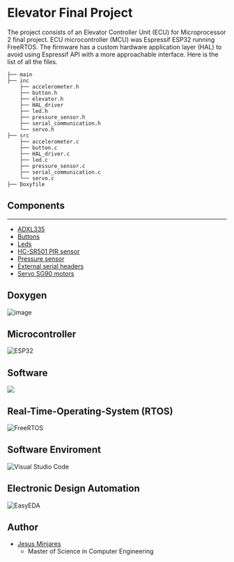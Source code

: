 # Elevator Final Project
The project consists of an Elevator Controller Unit (ECU) for Microprocessor 2 final project. ECU microcontroller (MCU) was Espressif ESP32 running FreeRTOS. The firmware has a custom hardware application layer (HAL) to avoid using Espressif API with a more approachable interface. Here is the list of all the files.
```
├── main
├── inc
    ├── accelerometer.h
    ├── button.h
    ├── elevator.h
    ├── HAL_driver
    ├── led.h
    ├── pressure_sensor.h
    ├── serial_communication.h
    └── servo.h
├── src
    ├── accelerometer.c
    ├── button.c
    ├── HAL_driver.c
    ├── led.c
    ├── pressure_sensor.c
    ├── serial_communication.c
    └── servo.c
├── Doxyfile
```
## Components
---
* [ADXL335](https://www.adafruit.com/product/163)
* [Buttons](https://www.amazon.com/6x6x6mm-Momentary-Push-Button-Switch/dp/B01GN79QF8)
* [Leds](https://www.amazon.com/Assorted-Lighting-Electronics-Components-Emitting/dp/B01CUGAFEC/ref=sr_1_4?keywords=LED%2Bsmd%2B0608&qid=1638487354&s=industrial&sr=1-4&th=1)
* [HC-SR501 PIR sensor](https://www.amazon.com/DIYmall-HC-SR501-Motion-Infrared-Arduino/dp/B012ZZ4LPM)
* [Pressure sensor](https://www.amazon.com/Adafruit-Round-Force-Sensitive-Resistor-FSR/dp/B00XW2MIRQ/ref=sr_1_3?crid=1OGXQK6UD8IA6&keywords=force+sensitive+resistor&qid=1638487910&s=electronics&sprefix=Force+%2Celectronics%2C203&sr=1-3)
* [External serial headers](https://www.amazon.com/DEPEPE-2-54mm-Headers-Arduino-Prototype/dp/B074HVBTZ4/ref=sr_1_15_sspa?keywords=external+header+pin&qid=1638487958&sr=8-15-spons&psc=1&spLa=ZW5jcnlwdGVkUXVhbGlmaWVyPUE4VUdQU09GMktDWlYmZW5jcnlwdGVkSWQ9QTAyMDgxMjQyMlRYNU5ENUxWVk5BJmVuY3J5cHRlZEFkSWQ9QTAxMzc4ODA2MzVFREQ2TURXSVYmd2lkZ2V0TmFtZT1zcF9tdGYmYWN0aW9uPWNsaWNrUmVkaXJlY3QmZG9Ob3RMb2dDbGljaz10cnVl)
* [Servo SG90 motors](https://www.amazon.com/Micro-Servos-Helicopter-Airplane-Controls/dp/B07MLR1498/ref=sr_1_1_sspa?keywords=SG90&qid=1638487991&sr=8-1-spons&spLa=ZW5jcnlwdGVkUXVhbGlmaWVyPUEzRjRJWkkzMDFVMU45JmVuY3J5cHRlZElkPUEwODg1OTc2M0lBNjZSVzNFNUpPOSZlbmNyeXB0ZWRBZElkPUEwNjU4NjQ2MlVBWjVRWlZaM1A5VCZ3aWRnZXROYW1lPXNwX2F0ZiZhY3Rpb249Y2xpY2tSZWRpcmVjdCZkb05vdExvZ0NsaWNrPXRydWU&th=1)

## Doxygen
![image](https://user-images.githubusercontent.com/60948298/144520203-1a12df03-c54e-4767-9a92-effcdff6a5b9.png)

## **Microcontroller**
![ESP32](https://img.shields.io/static/v1?label=&logo=espressif&message=ESP32&color=000000)

## **Software**
![](https://img.shields.io/badge/Code-C-informational?style=flat&logo=C&color=003B57)

## **Real-Time-Operating-System (RTOS)**
![FreeRTOS](https://img.shields.io/static/v1?label=&message=FreeRTOS&color=grey&logo=data:image/png;base64,iVBORw0KGgoAAAANSUhEUgAAAGgAAAAoCAIAAACdJiiaAAAK%2FElEQVR42u1aA5Akydefw5qxPi%2FPtm95N2vbtm2NHTv29NhYjm3btm1%2Bv5i3l9fX3VfXHf39PS8yOrKrXma9%2BuVjZskMCFFLZ2NZY35pQ%2B5QQytvKmjrahZG6Q%2Fgevt6w%2FIfK%2FscPuMie8blt6HG2llXWQ3%2Fk3HFAf39fQLAQcsatIMucI8faibhdzp62v4Arru3SyvwLN2T99rnk2mfWh6ZX5uG9j%2FfUpPLwj3Tre483UH4GIff6oPeEXB%2BWQ501S5Oo6evS9ieh6izp9004i6hFF3ogysyff29t55sxX91%2F5O9fT2MtaAwv7CoQHiKpqam4LDA%2Fv7%2B%2FzXsuno67nvuAVDKvkcGBvpliuuzCcjYYj9%2BPmWLa4rmV6hv7W7s8syG%2Bp4Bj3cpL2hpQaD5n6OAbGfCqqG9WiaxNJgCR2VzET%2BTCu%2BaksVz4OTMzqtb3f4duEcArnkQOOhdWlpa4J8pIiIiPT29rq6ut7dXWDFxJSEhIVASCgkJaW9vp%2BHCs1VUVLi4uMjLy58dpCtXrhgaGiYmJnZ2dopjFhASzLq6upcvXz537pyioqKnp2d9fX1fX58wc25NEgEH9ycTWeiF3jnXZQ3tNZICh2e8%2BOKLMqJo1KhR33%2F%2Fvb6%2BfnNzM%2F8LlJeXjxgxQkZCMjAw6OrqEoAsOTl5zZo1I0eOFOZ%2F4YUX3nvvPTMzs9bWVnD%2BFej%2B%2Fv5fffUVmAWGT5o06cSJE5WVlQJjkdadHczVsqsTuYA7rbrT%2FZkz2im1befU9lBfQfvmbpXnwD148EDm7%2BiLL77IyMhgC5ifn8%2BwFp9u3bqFBWCy9fT04IrAAmBa4Znnz59fWFgoUn0sLS2HDRvGONEH8YN45MgR4C4xcOq8OweNF4hse5Vk29rb%2BIGbOXPmmTNnLg3S%2BfPnN2%2Fe%2FOabbzIJPvvsMygarR4UR01N7fjx40f5CCIyFFavXo2%2F%2FHex%2BH5%2BfsxaYVy4wiafPHny1q1bNTQ0bG1t7ezs9PT09u7d%2B9prrzGGjz%2F%2BuLi4WEB3cnJyxo4dSwxvv%2F02lgH2%2FuTJE6B5%2BPDhV155BddXrFhBSicZcFjhnNxska28vIx4GHDffPMN%2FFpjYyNiLn5ra2shGSRg0gMsOB0ahU5DQ0MdH9XU1EyYMIE4YV9wW%2Fx34XH4Lc7c3JzpBbyBq6trbm4uHtrR0YGZ8QsZIMzGjRsZ265du0hhGcGd0a05c%2BY8ffq0rKwMC9Pd3Y0ZMBwmcuHChfv370MwSTUOqtHZ2dUp0ps2NDYIAPftt9%2FCIvgXB328MMQihsWLF1dXV3N46IkTJxKntbU1g1iYqqqqpkyZQpxwTwEBASIdOa7g%2BqpVq4jzpZde8vX1xVOYbHAgdAvKW1JSAn6B4W1tbUAN9iG5qZrfUzO7Q%2F2AcJ%2BIuBDq%2B4f6bLk%2Bv7WtlRs4ku%2FAgQPEAFcN74YrUgKnqalJbGPGjIFhQh85fH9mZibYiH%2FPnj1QJboFzZo9ezZdh1qRMnKTMHBSRVVu4EBIDojh3Xffzc7OlhI4sH3%2B%2BefEtnz58qysLKZEIgmKs337duJ%2F4403mIQYBcdH13fu3Akz%2F%2FcCDn%2FXrVvHopv0Ggc7ZXFQRUUFxvi3r2pvb89ibnh4OAENMaCATHM9PDwQpv8%2Fgbutd6p0kG7oHbtvcIH6ti68XSpiAZeUlDR69GhiuHHjhvQ%2Bztvbm3iQu8GjExs3wc3DwdEoExMTNiQoKOjll1%2Bm6%2BPHj0dQZvmmtMCp8q4fNluwR%2BcntCMWCw%2F93t%2Bn%2F%2FM%2BzcUtLS0CwBUUFMA0%2BgcJQRDB7vXXX6e7n376aVhYGISWEjik08QzderU%2BPh4Uh9uQqxkiQ6qArh85uZQZvBnbR988IGxsTHMFvJLBVxmTrrzYzuRzT%2FEm2ZnwCGZ%2BO677%2BYPElKT6dOnswweXgm2gAQFQ6QETkFBgXhmzZrFkmoicWa%2BevUqfxxAH9gNHz5cho%2Fmzp2L5UEYgbSSACcesVyUu3JADgxZQ0NDgRq9pBTAiR9qBOPDtGnTaBQycxZYQWQZbm5uWHKBkgOhA4kOc3wSA1dVXeXy1M7tmUN9Qz29XlxSjArv%2Bu47SwVMFb4MxQMUYcaMGcx%2FQw2R97LVkx6427dvs6xVfOBYan3z5k1%2B4JjNIt9GUg34mDcEoa5AKYK7EgNXWVVxQnct3NxB4%2Fnn9bclpyVcMzx4yGThIe3fHljL02ow4L7%2B%2Bmt4MeRN2CxB4bJkyRLmxZ2dnenx0gOHZSAelERimip0ihmjqqoq1ltkxodEF9UVQjCSaoYdRIqNjcVTJAOO52pwzGB5THxkcmriab0Nu9XmnzXY5Oppx5IAkcEBBEwRQJcuXcoqwaKiIggnPXA8Ho8peGRkpDjBISUlhZkhEmbmZETChwVG7XXs2DG4ZpY2wxVKGFUtb9w3PUt9I0fNwzqysFx2l7PkEszalZWVUUJKDxwiKUvKgAK3IhOh8qUh48aNQx7HhnDAB3NesGABjZo3bx69l2R53F2DMzWDZGCteVR9HfVBiNncwBEW%2B%2FbtY5EeKyl9VMUrMTbUmGR33IRylTkTMa0bcuro6NAoBBZkoxglEXDXDxkv3K%2B9CO2A%2FsIj5ug8b7vv%2F9ra2sINHCgmJobMBL8ODg5YbSmBwwusX7%2Behey8vDxuD4CdThaprl%2B%2FjsJjQDwyNTWlUUhFJQYuISWW52oostl58Cg4cAMHj4ucjhjWrl2LrSTpd0fc3d2Z8z59%2BjRLaIUJt3766SfiRF6J9IK5CwDBvbHObAXyoyIWDzjxSYxaFXv5rKyJi4uDBFICB%2B%2B%2BaNEi4kTNhA1IGKwwBNg3xS4AS8Lv3LnDv5dpZWWFkGVjY4PZhMdi05RVihcvXkSyIpmPM7LX0rNRpX5sYrS2lZKkwIEQ4xkiMBZogZTA4RE4W%2BGvTJBAaGlpIchiOxO7pzjcQV3MGECwbqwZ%2F5w42aGxH374IbaVkEhBeOzKIXpgHxuosTQbswFciYt8ebOL1Hd6bHtYfZWkwJFRYPeVyQHhwCMNcMQcHBzMtuYFDg0ErmBbCXBAKwV0ilX4hCDqWaSclIWwbSioJOfWuRTAaWtr02OQdosEDgTnQgIhL8eWBpyjSCxwsERTQVxu4ECYBK4HxxEEtzABF2giHAXig%2FBBF8KUk5MT4ixEEh4LjcNpA%2BprZAKUKooGLqbIdxC4pXVtlQLAXVDfHztI6nqKexVl0SHCjj7xwP6Ro%2BFEEm%2FLvz0vICWUCGXm3bt3caKKvyINEIJeu3bt3r17sETgIk4thdQU%2BS1qchzu4FVRrsjKyuLgBs8CLngWwqjw45hU0CYfHx94SRwt0dhNmzahLIMkdH4i7JGL6rOAFVoOgMuojKU%2FebUpf95WunHSfskx60Vox20Xn3L8FR1q2I%2BD0PTCcAFIr7CqHHk8pKRDHI5YBrAwJ9hI3cQkio%2BYGRhBQbBdSAc9cKaYkDtZwV3wgBN7EAgmGItfjMUb%2FdW7JJaGEFZljXky%2BIwQdoo%2Frkn6%2FEz4cMTL11NkCwoJpNX4tyIAAfqHDudFKQCoKw%2FX4fsuGfw3CruJ%2FxfdVxXUwQaHSDSlVUSRhtnHaTz%2FzAuKd9F9JWGJjzLxSRP%2FgCFq727xy3IkiK4%2BXF%2BPYEDAgRAizrstJwO%2B5LEaH7Rq%2BJ9CG2qK3gcJMjLK9IpowW%2BAs6riFbz3E4dwG2pqfseL6jNFfDwNwoeFQNQ92dAiSt4k%2FDbaUONFKT5KMUX%2BQV%2BwCgAnMQ3R%2FwEURM76kbUbmgAAAABJRU5ErkJggg%3D%3D)

## **Software Enviroment**
![Visual Studio Code](https://img.shields.io/badge/Visual_Studio_Code-0078D4?style=flat&logo=visual%20studio%20code&logoColor=white)

## **Electronic Design Automation**
![EasyEDA](https://img.shields.io/static/v1?label=&message=EasyEDA&color=5588FF&logo=data:image/png;base64,iVBORw0KGgoAAAANSUhEUgAAAGUAAABlCAYAAABUfC3PAAAAAXNSR0IArs4c6QAACJNJREFUeF7tnXlsF0UUx78th60iQoIQlSMmJh54RkKiiMFgjNFoIodQQChEDEEgBQGj4RASFSlHBZWjQKQCrQfRSMSLEDQQjRLBC1ACGkEBD1AwhdIi5tFOftPt7s6b3dnfb7bM%2Ftff782b976febP7252d5g2cc%2FYs3GGVAnkOilU8zgXjoNjHxEGxkImD4qDYqICFMblzioNioQIWhuQqxUGxUAELQ3KV4qBYqICFIblKcVAsVMDCkFylOCgWKmBhSKmvlJfHAB3a8pTd9DVQ%2FiHPNpdWqYTy%2BtT4klXXACNfjO8nCQ%2BpgmIChp%2BIg%2BYmIW10n6mAkhQMWbZj%2FwJjXokupMmWVkNp2QJY%2B4TJdNW%2BbKgaa6HMLQa6dVSLmIRFrsFYCaViInBBK77cNXXA8AXB9h3bAYsf4%2Fsjy1yCsQ5K2WjgsvY8AaMId1EBsGpCcv55nsOtsg6ldUvgtUnxQo8Cw9sjgacBoDpM9KXqw%2Ft9VqDk5wGVU3RDa2pPywYHl8b3I3vgXNllG0ziUDhJc2TesR%2BY8xbHUt9GFePTFcC%2Bw%2Fp%2Bo7ZIDIoqUZ2As%2FHrWxVvNqslESiqBHWAZPNKKCzuF9YDX%2B3TjTyavXEoaQVC8j1TBFzbJVzICcuBI39HE5vbyigUHSCTVwEH%2Fmwa5uyhwNVXZD7P5rRBvXJzGP0ScLyaK7OenTEonGRO1QIjFuoFmG1rTh5yTEkMmqxBSSL4pIDlGowRKKok0gREZwpLqmISh5I2ICR07%2B4A%2FeB9sCfQuQO%2FHk3lGhtKWJWc%2BQ8YMo%2BflM2Wg3sDD90WHuHG7cDqzfGzSBSKqZETP01zHrIxVTsoEXiFgTGxOCMxKFu%2BA5ZsjJBxCpq0KQRWjg8ONO4MkRiUofOBujN2Klw1BVj7CbDhi%2BjxhVWLtVDiBhZdruCWXiHjxJhKKDPWAT8cTEJafZ9JCHh9N2D6IP9Y4sAmj4lNX%2BQ8bnD68jduobpSIusRZcCp0%2Fo9tW8DLB17HkBRibjzJ%2BD5N9UCqvx4PUQZPA%2F0BIb1SSGU4jLgJGMU6oq45yAwc11TQXT9CA%2FDFwI1tWrYskUSU6LwH3v6Ui2EUI3CqEKK6bFFPrBusp6gwloVW5hXq6FQ4Cphg5JXtYsmtbpVHBjkvWoqkBfSTVz%2FsSuFYrvrRmDMveFieAPNBZC4YlGGbQuB8gR%2FOBq5%2BhIoOCKLcwzHVj3e%2BRYmYFBvnMfFJvoyUik6YDhSehMraAWsnshpmbGhneUGG3rF4c7uwOP3q%2Fs3AcRopZxzlgfQLYw4R1hinArTeeQ8bxTQReN5SVhe720HKgzctjcOhRwmeTUUBmX%2FYeCpCv5w4ADmezP7Q9no9CUnESVpVfkP7AUM6OUvlaqtt1WU%2BPx6%2FusEMHaJDj61bWJQqGvdxFXCrhgPXFxoDxR6qkpPV00fiULRvQDYdQCYVRmcoskfbLoDRo4q6WW0WYEiEurUDlikeHmHpgKaEnSnG1WV%2BaHWBTNsAVBbZ7oumvrLKhSdytm2G9i6C3iyv1qEYfOBWksfqKmjtwRKlPNNWHJRqiSKWNlqk5NKoeQWjgYuZ75Gdz4BoVxzBoU6p7e7aNFb1KO5VYjQIadQKIgbugHTAh6rnm8VYg0UEQjdnqHbNKqDdoWg3SGa85HzSvETt7gv0PcmgB6g%2FVMNjF%2Bm%2F2QwzdCshJJmQU3E7qCYUNGwDwfFsKAm3DkoJlQ07MNBMSyoCXcOigkVDfuIDEV1h7WkHDh0zHC0mu6WjwMuuTC8kXxXICgn7p0D0X7J%2B8CWbzWDlcwTg0J9cJOJHn54S9XAkWOc2g%2B49apgf5u%2FAZZ9EPw97cxEv6vEESf32FB%2BPgLUep6%2BVZ8CnmOs%2BU0KhvArQ6E45YNifvYN4GRN%2Faey7e4DwJWdgILWjduELcM1%2BZpFJCjXdAZmDakPWGdE3H0zsGknD8U9twAf7eDZBlnJQqniDLNV%2BfF7TK3qLyyzSFBWl2RGEadzv2lEZymrsBV%2BSlYAh442TstPOPHZ3t%2BAaWv4U503NtrLkva0DBqEOvlxhlkkKKqRI3ccNq%2FTOilaL%2BU33cg%2BxKt6nNFMq%2FFpVb48JY1bCvxxPDoU7%2FQmQ1s5AWhTkJkx%2BvcC1m%2FjSB9sExtKkGsKPEjEyslAfn6mpbcSxIgUW%2BCK7%2BXFfkFXTZyrKdGzny3tvOf3j3uDcqHPhR%2FajFT3lQo%2F%2FRKBcvQEsHV3%2FY4NnJIPguIXsBBHFk98Jr%2BVVdgaeLUkfMT6QeFMq8JG7ApLf6%2BZBLRqmQEkw9Ktm1hQKj8F3vncv0vVFBc28oTH6WuBH38NP3dw%2FKjOe%2FIelzpQRN%2FeNkGfc%2BHEghKWLBfK978As6uChafvyEYc%2FW8HHr6j%2Fi9aDCdeGAoSJqhS5R6n9AN6NPxGUUF5dDFw4mSmMrxTYekooGvD%2BmTaz4z2NdM9cg5FJYKfqJyrHdWgkIVS2YZd2akEV1WpkXMK9zdKWKIzi4DrGrYF9M7rnHme80NNJTQXiuznzFlgSGl9ddJCdjp%2B99m6kM4t9PYwp0qNQAm7xKUOTtcBjzRscS7binthQYLKn9NuQPf1yITrHW3ee1p%2Bo1EVp85VmneK4gCPc17Rnr5Uycqjg%2F6jA13Whh1%2BV16yvd%2F7JvJ5hTP9%2BfUvr5bXyUl%2B35FzTi17F%2Fhsj2qSa%2Fy9cSi03HTRhkwnQ%2FtkLo3p05UfZ26feC8bu14KlI7MtKX7UsU%2B%2Fw1IZ6QGycGplC%2F3AvPebuyB0ze14NoZmb70mJu3nlEEdPc5H5nvKXcetSsld6HW9yxGIO2QRLdfmuORKijl44C2DQ%2BtolxqpgVgqqCIKqFb%2BnRuaq5HqqA0VwjevBwUC0k7KA6KhQpYGJKrFAfFQgUsDMlVioNioQIWhuQqxUGxUAELQ3KV4qBYqICFIblKsRDK%2F0ANm%2Fr7waacAAAAAElFTkSuQmCC)

## **Author**
* [Jesus Minjares](https://github.com/jminjares4)
  * Master of Science in Computer Engineering

